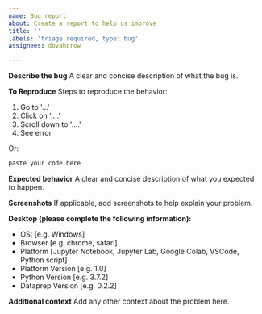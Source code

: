 ```yaml
---
name: Bug report
about: Create a report to help us improve
title: ''
labels: 'triage required, type: bug'
assignees: dovahcrow

---
```


**Describe the bug**
A clear and concise description of what the bug is.

**To Reproduce**
Steps to reproduce the behavior:
1. Go to '...'
2. Click on '....'
3. Scroll down to '....'
4. See error

Or:

```python
paste your code here
```

**Expected behavior**
A clear and concise description of what you expected to happen.

**Screenshots**
If applicable, add screenshots to help explain your problem.

**Desktop (please complete the following information):**
 - OS: [e.g. Windows]
 - Browser [e.g. chrome, safari]
 - Platform [Jupyter Notebook, Jupyter Lab, Google Colab, VSCode, Python script]
 - Platform Version [e.g. 1.0]
 - Python Version [e.g. 3.7.2]
 - Dataprep Version [e.g. 0.2.2]

**Additional context**
Add any other context about the problem here.
